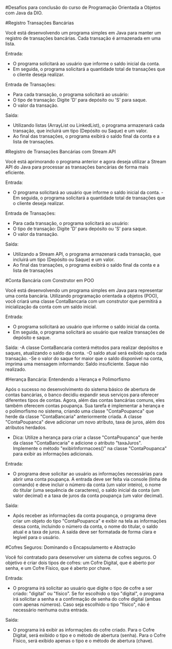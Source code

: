 #Desafios para conclusão do curso de Programação Orientada a Objetos com Java da DIO.

#Registro Transações Bancárias

Você está desenvolvendo um programa simples em Java para manter um registro de transações bancárias. Cada transação é armazenada em uma lista.

Entrada:
- O programa solicitará ao usuário que informe o saldo inicial da conta.
- Em seguida, o programa solicitará a quantidade total de transações que o cliente deseja realizar.

Entrada de Transações:
- Para cada transação, o programa solicitará ao usuário:
- O tipo de transação: Digite 'D' para depósito ou 'S' para saque.
- O valor da transação.

Saída:
- Utilizando listas (ArrayList ou LinkedList), o programa armazenará cada transação, que incluirá um tipo (Depósito ou Saque) e um valor.
- Ao final das transações, o programa exibirá o saldo final da conta e a lista de transações.

#Registro de Transações Bancárias com Stream API

Você está aprimorando o programa anterior e agora deseja utilizar a Stream API do Java para processar as transações bancárias de forma mais eficiente.

Entrada:
- O programa solicitará ao usuário que informe o saldo inicial da conta.
-Em seguida, o programa solicitará a quantidade total de transações que o cliente deseja realizar.

Entrada de Transações:
- Para cada transação, o programa solicitará ao usuário:
- O tipo de transação: Digite 'D' para depósito ou 'S' para saque.
- O valor da transação.

Saída:
- Utilizando a Stream API, o programa armazenará cada transação, que incluirá um tipo (Depósito ou Saque) e um valor.
- Ao final das transações, o programa exibirá o saldo final da conta e a lista de transações

#Conta Bancária com Construtor em POO

<p>Você está desenvolvendo um programa simples em Java para representar uma conta bancária. Utilizando programação orientada a objetos (POO), você criará uma classe ContaBancaria com um construtor que permitirá a inicialização da conta com um saldo inicial.

Entrada:
- O programa solicitará ao usuário que informe o saldo inicial da conta.
- Em seguida, o programa solicitará ao usuário que realize transações de depósito e saque.

Saída:
-A classe ContaBancaria conterá métodos para realizar depósitos e saques, atualizando o saldo da conta.
-O saldo atual será exibido após cada transação.
-Se o valor do saque for maior que o saldo disponível na conta, imprima uma mensagem informando: Saldo insuficiente. Saque não realizado.


#Herança Bancária: Entendendo a Herança e Polimorfismo

<p> Após o sucesso no desenvolvimento do sistema básico de abertura de contas bancárias, o banco decidiu expandir seus serviços para oferecer diferentes tipos de contas. Agora, além das contas bancárias comuns, eles também oferecem contas poupança. Sua tarefa é implementar a herança e o polimorfismo no sistema, criando uma classe "ContaPoupanca" que herde da classe "ContaBancaria" anteriormente criada. A classe "ContaPoupanca" deve adicionar um novo atributo, taxa de juros, além dos atributos herdados.

- Dica: Utilize a herança para criar a classe "ContaPoupanca" que herde da classe "ContaBancaria" e adicione o atributo "taxaJuros". Implemente o método "exibirInformacoes()" na classe "ContaPoupanca" para exibir as informações adicionais.

Entrada: 
- O programa deve solicitar ao usuário as informações necessárias para abrir uma conta poupança. A entrada deve ser feita via console (linha de comando) e deve incluir o número da conta (um valor inteiro), o nome do titular (uma sequência de caracteres), o saldo inicial da conta (um valor decimal) e a taxa de juros da conta poupança (um valor decimal).

Saída:
- Após receber as informações da conta poupança, o programa deve criar um objeto do tipo "ContaPoupanca" e exibir na tela as informações dessa conta, incluindo o número da conta, o nome do titular, o saldo atual e a taxa de juros. A saída deve ser formatada de forma clara e legível para o usuário.

#Cofres Seguros: Dominando o Encapsulamento e Abstração

<p> Você foi contratado para desenvolver um sistema de cofres seguros. O objetivo é criar dois tipos de cofres: um Cofre Digital, que é aberto por senha, e um Cofre Físico, que é aberto por chave.

Entrada:
- O programa irá solicitar ao usuário que digite o tipo de cofre a ser criado: "digital" ou "físico". Se for escolhido o tipo "digital", o programa irá solicitar a senha e a confirmação de senha do cofre digital (ambas com apenas números). Caso seja escolhido o tipo "físico", não é necessário nenhuma outra entrada.

Saída:
- O programa irá exibir as informações do cofre criado. Para o Cofre Digital, será exibido o tipo e o método de abertura (senha). Para o Cofre Físico, será exibido apenas o tipo e o método de abertura (chave).
